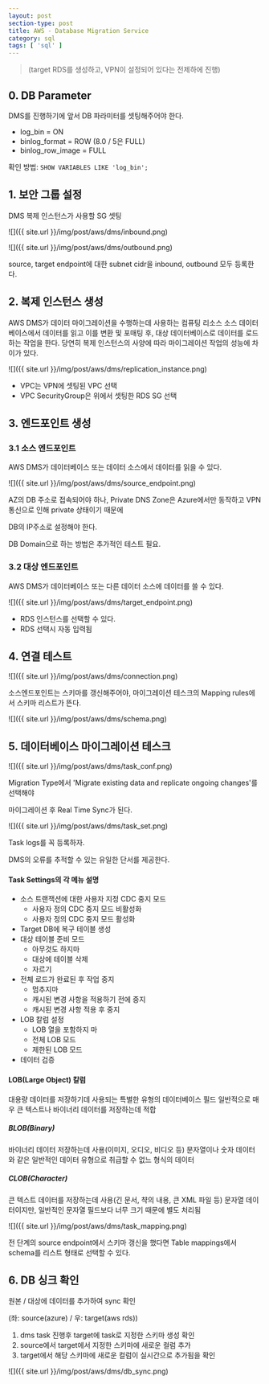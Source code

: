 ```yaml
---
layout: post
section-type: post
title: AWS - Database Migration Service
category: sql
tags: [ 'sql' ]
---
```


> (target RDS를 생성하고, VPN이 설정되어 있다는 전제하에 진행)

## 0. DB Parameter

DMS를 진행하기에 앞서 DB 파라미터를 셋팅해주어야 한다.

- log_bin = ON
- binlog_format = ROW (8.0 / 5은 FULL)
- binlog_row_image = FULL

확인 방법: `SHOW VARIABLES LIKE 'log_bin';`

## 1. 보안 그룹 설정
DMS 복제 인스턴스가 사용할 SG 셋팅

![]({{ site.url }}/img/post/aws/dms/inbound.png)

![]({{ site.url }}/img/post/aws/dms/outbound.png)

source, target endpoint에 대한 subnet cidr을 inbound, outbound 모두 등록한다.

## 2. 복제 인스턴스 생성
AWS DMS가 데이터 마이그레이션을 수행하는데 사용하는 컴퓨팅 리소스
소스 데이터베이스에서 데이터를 읽고 이를 변환 및 포매팅 후, 대상 데이터베이스로 데이터를 로드하는 작업을 한다.
당연히 복제 인스턴스의 사양에 따라 마이그레이션 작업의 성능에 차이가 있다.

![]({{ site.url }}/img/post/aws/dms/replication_instance.png)

- VPC는 VPN에 셋팅된 VPC 선택
- VPC SecurityGroup은 위에서 셋팅한 RDS SG 선택

## 3. 엔드포인트 생성

### 3.1 소스 엔드포인트

AWS DMS가 데이터베이스 또는 데이터 소스에서 데이터를 읽을 수 있다.

![]({{ site.url }}/img/post/aws/dms/source_endpoint.png)

AZ의 DB 주소로 접속되어야 하나, Private DNS Zone은 Azure에서만 동작하고 VPN 통신으로 인해 private 상태이기 때문에

DB의 IP주소로 설정해야 한다.

DB Domain으로 하는 방법은 추가적인 테스트 필요.

### 3.2 대상 엔드포인트

AWS DMS가 데이터베이스 또는 다른 데이터 소스에 데이터를 쓸 수 있다.

![]({{ site.url }}/img/post/aws/dms/target_endpoint.png)

- RDS 인스턴스를 선택할 수 있다.
- RDS 선택시 자동 입력됨

## 4. 연결 테스트

![]({{ site.url }}/img/post/aws/dms/connection.png)

소스엔드포인트는 스키마를 갱신해주어야,
마이그레이션 테스크의 Mapping rules에서 스키마 리스트가 뜬다.

![]({{ site.url }}/img/post/aws/dms/schema.png)

## 5. 데이터베이스 마이그레이션 테스크

![]({{ site.url }}/img/post/aws/dms/task_conf.png)

Migration Type에서 'Migrate existing data and replicate ongoing changes'를 선택해야

마이그레이션 후 Real Time Sync가 된다.

![]({{ site.url }}/img/post/aws/dms/task_set.png)

Task logs를 꼭 등록하자.

DMS의 오류를 추적할 수 있는 유일한 단서를 제공한다.


#### Task Settings의 각 메뉴 설명

- 소스 트랜잭션에 대한 사용자 지정 CDC 중지 모드
  - 사용자 정의 CDC 중지 모드 비활성화
  - 사용자 정의 CDC 중지 모드 활성화
- Target DB에 복구 테이블 생성
- 대상 테이블 준비 모드
  - 아무것도 하지마
  - 대상에 테이블 삭제
  - 자르기
- 전체 로드가 완료된 후 작업 중지
  - 멈추지마
  - 캐시된 변경 사항을 적용하기 전에 중지
  - 캐시된 변경 사항 적용 후 중지
- LOB 칼럼 설정
  - LOB 열을 포함하지 마
  - 전체 LOB 모드
  - 제한된 LOB 모드
- 데이터 검증

#### LOB(Large Object) 칼럼
대용량 데이터를 저장하기데 사용되는 특별한 유형의 데이터베이스 필드
일반적으로 매우 큰 텍스트나 바이너리 데이터를 저장하는데 적합

##### BLOB(Binary)
바이너리 데이터 저장하는데 사용(이미지, 오디오, 비디오 등)
문자열이나 숫자 데이터와 같은 일반적인 데이터 유형으로 취급할 수 없느 형식의 데이터

##### CLOB(Character)
큰 텍스트 데이터를 저장하는데 사용(긴 문서, 챡의 내용, 큰 XML 파일 등)
문자열 데이터이지만, 일반적인 문자열 필드보다 너무 크기 때문에 별도 처리됨

![]({{ site.url }}/img/post/aws/dms/task_mapping.png)

전 단계의 source endpoint에서 스키마 갱신을 했다면 Table mappings에서 schema를 리스트 형태로 선택할 수 있다.

## 6. DB 싱크 확인

원본 / 대상에 데이터를 추가하여 sync 확인

(좌: source(azure) / 우: target(aws rds))

1. dms task 진행후 target에 task로 지정한 스키마 생성 확인
2. source에서 target에서 지정한 스키마에 새로운 컬럼 추가
3. target에서 해당 스키마에 새로운 컬럼이 실시간으로 추가됨을 확인

![]({{ site.url }}/img/post/aws/dms/db_sync.png)
